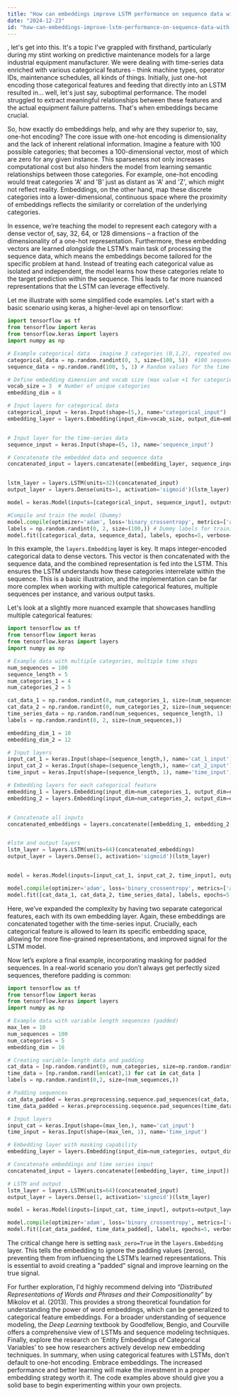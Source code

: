 ```yaml
---
title: "How can embeddings improve LSTM performance on sequence data with multiple categorical features?"
date: "2024-12-23"
id: "how-can-embeddings-improve-lstm-performance-on-sequence-data-with-multiple-categorical-features"
---
```


, let's get into this. It's a topic I've grappled with firsthand, particularly during my stint working on predictive maintenance models for a large industrial equipment manufacturer. We were dealing with time-series data enriched with various categorical features - think machine types, operator IDs, maintenance schedules, all kinds of things. Initially, just one-hot encoding those categorical features and feeding that directly into an LSTM resulted in... well, let's just say, suboptimal performance. The model struggled to extract meaningful relationships between these features and the actual equipment failure patterns. That's when embeddings became crucial.

So, how exactly do embeddings help, and why are they superior to, say, one-hot encoding? The core issue with one-hot encoding is dimensionality and the lack of inherent relational information. Imagine a feature with 100 possible categories; that becomes a 100-dimensional vector, most of which are zero for any given instance. This sparseness not only increases computational cost but also hinders the model from learning semantic relationships between those categories. For example, one-hot encoding would treat categories 'A' and 'B' just as distant as 'A' and 'Z', which might not reflect reality. Embeddings, on the other hand, map these discrete categories into a lower-dimensional, continuous space where the proximity of embeddings reflects the similarity or correlation of the underlying categories.

In essence, we’re teaching the model to represent each category with a dense vector of, say, 32, 64, or 128 dimensions – a fraction of the dimensionality of a one-hot representation. Furthermore, these embedding vectors are learned *alongside* the LSTM’s main task of processing the sequence data, which means the embeddings become tailored for the specific problem at hand. Instead of treating each categorical value as isolated and independent, the model learns how these categories relate to the target prediction within the sequence. This leads to far more nuanced representations that the LSTM can leverage effectively.

Let me illustrate with some simplified code examples. Let's start with a basic scenario using keras, a higher-level api on tensorflow:

```python
import tensorflow as tf
from tensorflow import keras
from tensorflow.keras import layers
import numpy as np

# Example categorical data - imagine 3 categories (0,1,2), repeated over time.
categorical_data = np.random.randint(0, 3, size=(100, 5))  #100 sequences each 5 time steps long
sequence_data = np.random.rand(100, 5, 1) # Random values for the time-series data

# Define embedding dimension and vocab size (max value +1 for categories)
vocab_size = 3  # Number of unique categories
embedding_dim = 8

# Input layers for categorical data
categorical_input = keras.Input(shape=(5,), name="categorical_input")
embedding_layer = layers.Embedding(input_dim=vocab_size, output_dim=embedding_dim)(categorical_input)


# Input layer for the time-series data
sequence_input = keras.Input(shape=(5, 1), name='sequence_input')

# Concatenate the embedded data and sequence data
concatenated_input = layers.concatenate([embedding_layer, sequence_input])


lstm_layer = layers.LSTM(units=32)(concatenated_input)
output_layer = layers.Dense(units=1, activation='sigmoid')(lstm_layer) #binary class.

model = keras.Model(inputs=[categorical_input, sequence_input], outputs=output_layer)

#Compile and train the model (Dummy)
model.compile(optimizer='adam', loss='binary_crossentropy', metrics=['accuracy'])
labels = np.random.randint(0, 2, size=(100,)) # Dummy labels for training
model.fit([categorical_data, sequence_data], labels, epochs=5, verbose=0)
```

In this example, the `layers.Embedding` layer is key. It maps integer-encoded categorical data to dense vectors. This vector is then concatenated with the sequence data, and the combined representation is fed into the LSTM. This ensures the LSTM understands how these categories interrelate within the sequence. This is a basic illustration, and the implementation can be far more complex when working with multiple categorical features, multiple sequences per instance, and various output tasks.

Let's look at a slightly more nuanced example that showcases handling multiple categorical features:

```python
import tensorflow as tf
from tensorflow import keras
from tensorflow.keras import layers
import numpy as np

# Example data with multiple categories, multiple time steps
num_sequences = 100
sequence_length = 5
num_categories_1 = 4
num_categories_2 = 5

cat_data_1 = np.random.randint(0, num_categories_1, size=(num_sequences, sequence_length))
cat_data_2 = np.random.randint(0, num_categories_2, size=(num_sequences, sequence_length))
time_series_data = np.random.rand(num_sequences, sequence_length, 1)
labels = np.random.randint(0, 2, size=(num_sequences,))

embedding_dim_1 = 10
embedding_dim_2 = 12

# Input layers
input_cat_1 = keras.Input(shape=(sequence_length,), name='cat_1_input')
input_cat_2 = keras.Input(shape=(sequence_length,), name='cat_2_input')
time_input = keras.Input(shape=(sequence_length, 1), name='time_input')

# Embedding layers for each categorical feature
embedding_1 = layers.Embedding(input_dim=num_categories_1, output_dim=embedding_dim_1, name='embedding_1')(input_cat_1)
embedding_2 = layers.Embedding(input_dim=num_categories_2, output_dim=embedding_dim_2, name='embedding_2')(input_cat_2)


# Concatenate all inputs
concatenated_embeddings = layers.concatenate([embedding_1, embedding_2, time_input])


#lstm and output layers
lstm_layer = layers.LSTM(units=64)(concatenated_embeddings)
output_layer = layers.Dense(1, activation='sigmoid')(lstm_layer)


model = keras.Model(inputs=[input_cat_1, input_cat_2, time_input], outputs=output_layer)

model.compile(optimizer='adam', loss='binary_crossentropy', metrics=['accuracy'])
model.fit([cat_data_1, cat_data_2, time_series_data], labels, epochs=5, verbose=0)
```

Here, we’ve expanded the complexity by having two separate categorical features, each with its own embedding layer. Again, these embeddings are concatenated together with the time-series input. Crucially, each categorical feature is allowed to learn its specific embedding space, allowing for more fine-grained representations, and improved signal for the LSTM model.

Now let’s explore a final example, incorporating masking for padded sequences.  In a real-world scenario you don’t always get perfectly sized sequences, therefore padding is common:

```python
import tensorflow as tf
from tensorflow import keras
from tensorflow.keras import layers
import numpy as np

# Example data with variable length sequences (padded)
max_len = 10
num_sequences = 100
num_categories = 5
embedding_dim = 16

# Creating variable-length data and padding
cat_data = [np.random.randint(0, num_categories, size=np.random.randint(1,max_len+1)) for _ in range(num_sequences)]
time_data = [np.random.rand(len(cat),1) for cat in cat_data ]
labels = np.random.randint(0,2, size=(num_sequences,))

# Padding sequences
cat_data_padded = keras.preprocessing.sequence.pad_sequences(cat_data, padding='post', maxlen=max_len)
time_data_padded = keras.preprocessing.sequence.pad_sequences(time_data, dtype='float32', padding='post', maxlen=max_len)

# Input layers
input_cat = keras.Input(shape=(max_len,), name='cat_input')
time_input = keras.Input(shape=(max_len, 1), name='time_input')

# Embedding layer with masking capability
embedding_layer = layers.Embedding(input_dim=num_categories, output_dim=embedding_dim, mask_zero=True, name='embedding')(input_cat)

# Concatenate embeddings and time series input
concatenated_input = layers.concatenate([embedding_layer, time_input])

# LSTM and output
lstm_layer = layers.LSTM(units=64)(concatenated_input)
output_layer = layers.Dense(1, activation='sigmoid')(lstm_layer)

model = keras.Model(inputs=[input_cat, time_input], outputs=output_layer)

model.compile(optimizer='adam', loss='binary_crossentropy', metrics=['accuracy'])
model.fit([cat_data_padded, time_data_padded], labels, epochs=5, verbose=0)
```

The critical change here is setting `mask_zero=True` in the `layers.Embedding` layer. This tells the embedding to ignore the padding values (zeros), preventing them from influencing the LSTM’s learned representations. This is essential to avoid creating a "padded" signal and improve learning on the true signal.

For further exploration, I'd highly recommend delving into “*Distributed Representations of Words and Phrases and their Compositionality*” by Mikolov et al. (2013). This provides a strong theoretical foundation for understanding the power of word embeddings, which can be generalized to categorical feature embeddings. For a broader understanding of sequence modeling, the *Deep Learning* textbook by Goodfellow, Bengio, and Courville offers a comprehensive view of LSTMs and sequence modeling techniques. Finally, explore the research on 'Entity Embeddings of Categorical Variables' to see how researchers actively develop new embedding techniques.
In summary, when using categorical features with LSTMs, don’t default to one-hot encoding. Embrace embeddings. The increased performance and better learning will make the investment in a proper embedding strategy worth it. The code examples above should give you a solid base to begin experimenting within your own projects.
